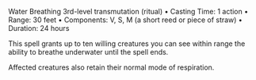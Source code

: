 Water Breathing
3rd-level transmutation (ritual)
• Casting Time: 1 action
• Range: 30 feet
• Components: V, S, M (a short reed or piece of straw)
• Duration: 24 hours 

This spell grants up to ten willing creatures you can see within range the ability to breathe underwater until the spell ends. 

Affected creatures also retain their normal mode of respiration.